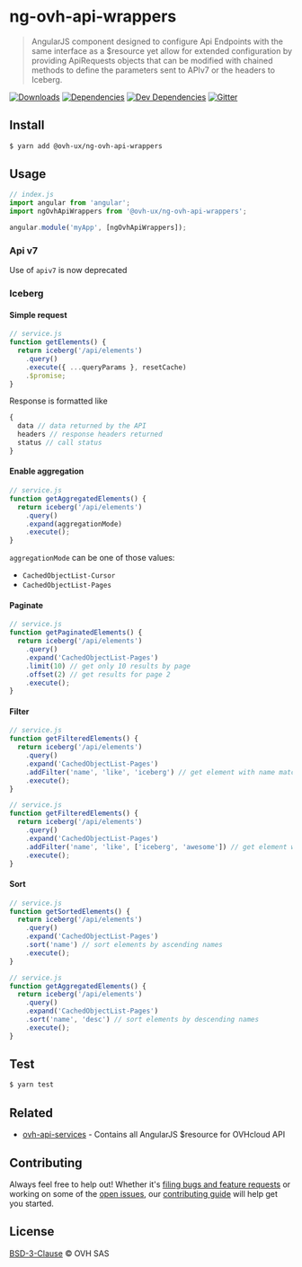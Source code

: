 # ng-ovh-api-wrappers

> AngularJS component designed to configure Api Endpoints with the same interface as a $resource yet allow for extended configuration by providing ApiRequests objects that can be modified with chained methods to define the parameters sent to APIv7 or the headers to Iceberg.

[![Downloads](https://badgen.net/npm/dt/@ovh-ux/ng-ovh-api-wrappers)](https://npmjs.com/package/@ovh-ux/ng-ovh-api-wrappers) [![Dependencies](https://badgen.net/david/dep/ovh-ux/ng-ovh-api-wrappers)](https://npmjs.com/package/@ovh-ux/ng-ovh-api-wrappers?activeTab=dependencies) [![Dev Dependencies](https://badgen.net/david/dev/ovh-ux/ng-ovh-api-wrappers)](https://npmjs.com/package/@ovh-ux/ng-ovh-api-wrappers?activeTab=dependencies) [![Gitter](https://badgen.net/badge/gitter/ovh-ux/blue?icon=gitter)](https://gitter.im/ovh/ux)

## Install

```sh
$ yarn add @ovh-ux/ng-ovh-api-wrappers
```

## Usage

```js
// index.js
import angular from 'angular';
import ngOvhApiWrappers from '@ovh-ux/ng-ovh-api-wrappers';

angular.module('myApp', [ngOvhApiWrappers]);
```

### Api v7

Use of `apiv7` is now deprecated

### Iceberg

#### Simple request

```js
// service.js
function getElements() {
  return iceberg('/api/elements')
    .query()
    .execute({ ...queryParams }, resetCache)
    .$promise;
}
```

Response is formatted like

<!-- eslint-skip -->
```js
{
  data // data returned by the API
  headers // response headers returned
  status // call status
}
```

#### Enable aggregation

```js
// service.js
function getAggregatedElements() {
  return iceberg('/api/elements')
    .query()
    .expand(aggregationMode)
    .execute();
}
```

`aggregationMode` can be one of those values:
* `CachedObjectList-Cursor`
* `CachedObjectList-Pages`

#### Paginate

```js
// service.js
function getPaginatedElements() {
  return iceberg('/api/elements')
    .query()
    .expand('CachedObjectList-Pages')
    .limit(10) // get only 10 results by page
    .offset(2) // get results for page 2
    .execute();
}
```

#### Filter

```js
// service.js
function getFilteredElements() {
  return iceberg('/api/elements')
    .query()
    .expand('CachedObjectList-Pages')
    .addFilter('name', 'like', 'iceberg') // get element with name matching iceberg
    .execute();
}
```

```js
// service.js
function getFilteredElements() {
  return iceberg('/api/elements')
    .query()
    .expand('CachedObjectList-Pages')
    .addFilter('name', 'like', ['iceberg', 'awesome']) // get element with name matching iceberg and awesome
    .execute();
}
```

#### Sort

```js
// service.js
function getSortedElements() {
  return iceberg('/api/elements')
    .query()
    .expand('CachedObjectList-Pages')
    .sort('name') // sort elements by ascending names
    .execute();
}
```

```js
// service.js
function getAggregatedElements() {
  return iceberg('/api/elements')
    .query()
    .expand('CachedObjectList-Pages')
    .sort('name', 'desc') // sort elements by descending names
    .execute();
}
```
## Test

```sh
$ yarn test
```

## Related

- [ovh-api-services](https://github.com/ovh-ux/ovh-api-services) - Contains all AngularJS $resource for OVHcloud API

## Contributing

Always feel free to help out! Whether it's [filing bugs and feature requests](https://github.com/ovh-ux/ng-ovh-api-wrappers/issues/new) or working on some of the [open issues](https://github.com/ovh-ux/ng-ovh-api-wrappers/issues), our [contributing guide](CONTRIBUTING.md) will help get you started.

## License

[BSD-3-Clause](LICENSE) © OVH SAS
